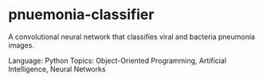 # pnuemonia-classifier
A convolutional neural network that classifies viral and bacteria pneumonia images.

Language: Python
Topics: Object-Oriented Programming, Artificial Intelligence, Neural Networks
